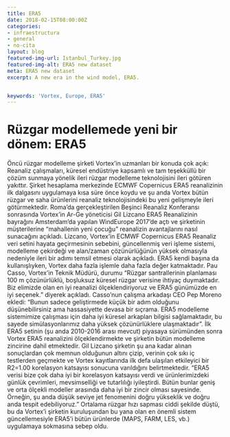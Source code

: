 ```yaml
---
title: ERA5
date: 2018-02-15T08:00:00Z
categories:
- infraestructura
- general
- no-cita
layout: blog  
featured-img-url: Istanbul_Turkey.jpg
featured-img-alt: ERA5 new dataset
meta: ERA5 new dataset
excerpt: A new era in the wind model, ERA5.


keywords: 'Vortex, Europe, ERA5'
---
```


# Rüzgar modellemede yeni bir dönem: ERA5 

Öncü rüzgar modelleme şirketi Vortex’in uzmanları bir konuda çok açık: Reanaliz çalışmaları, küresel endüstriye kapsamlı ve tam teşekküllü bir çözüm sunmaya yönelik ileri rüzgar modelleme teknolojisini ileri götüren yakıttır.
Şirket hesaplama merkezinde ECMWF Copernicus ERA5 reanalizinin ilk dalgasını uygulamaya kısa süre önce koydu ve şu anda Vortex bütün rüzgar ve saha ürünlerini reanaliz teknolojisindeki bu yeni gelişmeyle ileri götürmektedir.
Roma’da gerçekleştirilen Beşinci Reanaliz Konferansı sonrasında Vortex’in Ar-Ge yöneticisi Gil Lizcano ERA5 Reanalizinin bayrağını Amsterdam’da yapılan WindEurope 2017’de açtı ve şirketinin müşterilerine “mahallenin yeni çocuğu” reanalizin avantajlarını nasıl sunacağını açıkladı. Lizcano, Vortex’in ECMWF Copernicus ERA5 Reanaliz veri setini hayata geçirmesinin sebebini, güncellenmiş veri işleme sistemi, modelleme çekirdeği ve alan/zaman çözünürlüğünün yüksek olmasıyla nedeniyle ileri bir adımı temsil etmesi olarak açıkladı.
ERA5 kendi başına da kullanışlıyken, Vortex daha fazla işlemle daha fazla değer katmaktadır. Pau Casso, Vortex’in Teknik Müdürü, durumu “Rüzgar santrallerinin planlaması 100 m çözünürlüklü, boşluksuz küresel rüzgar verisine ihtiyaç duymaktadır. Biz elimizde olan en iyi reanalizi ölçeklendiriyoruz ve ERA5 günümüzde en iyi seçenek.” diyerek açıkladı.
Casso’nun çalışma arkadaşı CEO Pep Moreno ekledi: “Bunun sadece geliştirmede küçük bir adım olduğunu düşünebilirsiniz ama hassasiyette devasa bir sıçrama. ERA5 modelleme sistemimize çalışması için daha iyi küresel arkaplan bilgisi sağlamaktadır, bu sayede simülasyonlarımız daha yüksek çözünürlüklere ulaşmaktadır”.
İlk ERA5 setinin (şu anda 2010-2016 arası mevcut) piyasaya sürümünden sonra Vortex ERA5 reanalizini ölçeklendirmekte ve şirketin bütün modelleme zincirine dahil etmektedir. Gil Lizcano şirketin şu ana kadar alınan sonuçlardan çok memnun olduğunun altını çizip, verinin çok sıkı iç testlerden geçmekte ve Vortex kayıtlarında ilk defa ulaşılan etkileyici bir R2=1.00 korelasyon katsayısı sonucuna varıldığını belirtmektedir. “ERA5 verisi bize çok daha iyi bir korelasyon katsayısı verdi ve ürünlerimizdeki günlük çevrimleri, mevsimselliği ve tutarlılığı iyileştirdi. Bütün bunlar geniş ve orta ölçekli modeller arasında daha iyi bir zincir olması sayesinde. Örneğin, şu anda düşük seviye jet fenomenini doğru yükseklik ve doğru anda tespit edebiliyoruz.”
Ortalama rüzgar hızı sapması ciddi şekilde düştü, bu da Vortex’i şirketin kuruluşundan bu yana olan en önemli sistem güncellemesiyle ERA5’i bütün ürünlerde (MAPS, FARM, LES, vb.) uygulamaya sokmasına sebep oldu.

